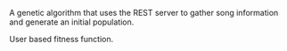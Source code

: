 A genetic algorithm that uses the REST server to gather song information and generate an initial population.

User based fitness function.

